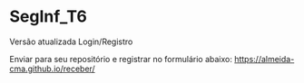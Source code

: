 # SegInf_T6
Versão atualizada Login/Registro

Enviar para seu repositório e registrar no formulário abaixo:
https://almeida-cma.github.io/receber/
